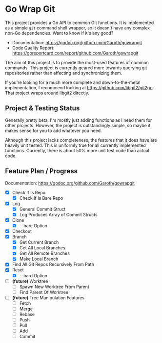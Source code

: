 # Go Wrap Git

This project provides a Go API to common Git functions. It is implemented
as a simple `git` command shell wrapper, so it doesn't have any complex
non-Go dependencies. Want to know if it's any good?

- Documentation: https://godoc.org/github.com/Garoth/gowrapgit
- Code Quality Report: https://goreportcard.com/report/github.com/Garoth/gowrapgit

The aim of this project is to provide the most-used features of common commands.
This project is currently geared more towards querying git repositories rather
than affecting and synchronizing them.

If you're looking for a much more complete and down-to-the-metal implementation,
I recommend looking at https://github.com/libgit2/git2go. That project wraps
around libgit2 directly.

## Project & Testing Status

Generally pretty beta. I'm mostly just adding functions as I need them
for other projects.  However, the project is outstandingly simple, so maybe
it makes sense for you to add whatever you need.

Although this project lacks completeness, the features that it does have are
heavily unit tested. This is uniformly true for all currently implemented
functions. Currently, there is about 50% more unit test code than actual code.

## Feature Plan / Progress

Documentation: https://godoc.org/github.com/Garoth/gowrapgit

- [X] Check If Is Repo
    - [X] Check If Is Bare Repo
- [X] Log
    - [X] General Commit Struct
    - [X] Log Produces Array of Commit Structs
- [X] Clone
    - [X] --bare Option
- [X] Checkout
- [X] Branch
    - [X] Get Current Branch
    - [X] Get All Local Branches
    - [X] Get All Remote Branches
    - [X] Make Local Branch
- [X] Find All Git Repos Recursively From Path
- [X] Reset
    - [X] --hard Option
- [ ] **(future)** Worktree 
    - [ ] Spawn New Worktree From Parent
    - [ ] Find Parent Of Worktree
- [ ] **(future)** Tree Manipulation Features
    - [ ] Fetch
    - [ ] Merge
    - [ ] Rebase
    - [ ] Push
    - [ ] Pull
    - [ ] Add
    - [ ] Commit
